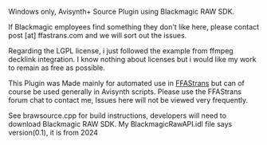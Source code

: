 Windows only, Avisynth+ Source Plugin using Blackmagic RAW SDK.

If Blackmagic employees find something they don't like here, please contact post [at] ffastrans.com and we will sort out the issues.

Regarding the LGPL license, i just followed the example from ffmpeg decklink integration. I know nothing about licenses but i would like my work to remain as free as possible.

This Plugin was Made mainly for automated use in [FFAStrans](https://ffastrans.com/) but can of course be used generally in Avisynth scripts.
Please use the FFAStrans forum chat to contact me, Issues here will not be viewed very frequently.

See brawsource.cpp for build instructions, developers will need to download Blackmagic RAW SDK.
My BlackmagicRawAPI.idl file says version(0.1), it is from 2024



